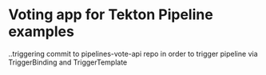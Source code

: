 # Voting app for Tekton Pipeline examples
..triggering commit to pipelines-vote-api repo in order to trigger pipeline via TriggerBinding and TriggerTemplate
